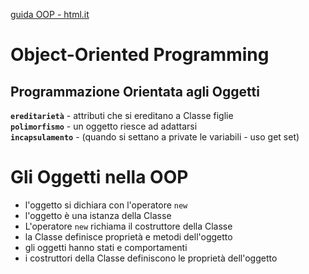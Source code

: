 [guida OOP - html.it](https://www.html.it/guide/guida-programmazione-orientata-agli-oggetti/)

# Object-Oriented Programming
## Programmazione Orientata agli Oggetti

**`ereditarietà`** - attributi che si ereditano a Classe figlie  
**`polimorfismo`** - un oggetto riesce ad adattarsi  
**`incapsulamento`** - (quando si settano a private le variabili - uso get set)  

# Gli Oggetti nella OOP

- l'oggetto si dichiara con l'operatore `new`
- l'oggetto è una istanza della Classe
- L'operatore `new` richiama il costruttore della Classe
- la Classe definisce proprietà e metodi dell'oggetto
- gli oggetti hanno stati e comportamenti
- i costruttori della Classe definiscono le proprietà dell'oggetto
